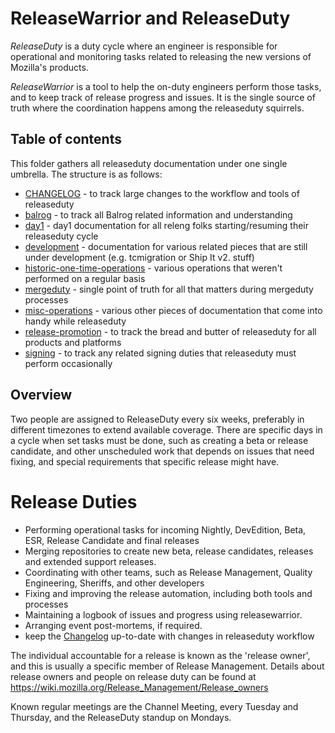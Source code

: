 
# ReleaseWarrior and ReleaseDuty

_ReleaseDuty_ is a duty cycle where an engineer is responsible for operational
and monitoring tasks related to releasing the new versions of Mozilla's products.

_ReleaseWarrior_ is a tool to help the on-duty engineers perform those tasks,
and to keep track of release progress and issues. It is the single source of truth
where the coordination happens among the releaseduty squirrels.

## Table of contents

This folder gathers all releaseduty documentation under one single umbrella. The structure is as follows:

- [CHANGELOG](https://github.com/mozilla-releng/releasewarrior-2.0/blob/master/docs/CHANGELOG.md) - to track large changes to the workflow and tools of releaseduty
- [balrog](https://github.com/mozilla-releng/releasewarrior-2.0/tree/master/docs/balrog) - to track all Balrog related information and understanding
- [day1](https://github.com/mozilla-releng/releasewarrior-2.0/tree/master/docs/day1) - day1 documentation for all releng folks starting/resuming their releaseduty cycle
- [development](https://github.com/mozilla-releng/releasewarrior-2.0/tree/master/docs/development) - documentation for various related pieces that are still under development (e.g. tcmigration or Ship It v2. stuff)
- [historic-one-time-operations](https://github.com/mozilla-releng/releasewarrior-2.0/tree/master/docs/historic-one-time-operations) - various operations that weren't performed on a regular basis
- [mergeduty](https://github.com/mozilla-releng/releasewarrior-2.0/tree/master/docs/mergeduty) - single point of truth for all that matters during mergeduty processes
- [misc-operations](https://github.com/mozilla-releng/releasewarrior-2.0/tree/master/docs/misc-operations) - various other pieces of documentation that come into handy while releaseduty
- [release-promotion](https://github.com/mozilla-releng/releasewarrior-2.0/tree/master/docs/release-promotion) - to track the bread and butter of releaseduty for all products and platforms
- [signing](https://github.com/mozilla-releng/releasewarrior-2.0/tree/master/docs/signing) - to track any related signing duties that releaseduty must perform occasionally

## Overview

Two people are assigned to ReleaseDuty every six weeks, preferably in different timezones to extend
available coverage.  There are specific days in a cycle when set tasks must be
done, such as creating a beta or release candidate, and other unscheduled work
that depends on issues that need fixing, and special requirements that specific
release might have.

# Release Duties

* Performing operational tasks for incoming Nightly, DevEdition, Beta, ESR, Release Candidate and final releases
* Merging repositories to create new beta, release candidates, releases and extended support releases.
* Coordinating with other teams, such as Release Management, Quality Engineering, Sheriffs, and other developers
* Fixing and improving the release automation, including both tools and processes
* Maintaining a logbook of issues and progress using releasewarrior.
* Arranging event post-mortems, if required.
* keep the [Changelog](https://github.com/mozilla-releng/releasewarrior-2.0/blob/master/docs/CHANGELOG.md) up-to-date with changes in releaseduty workflow

The individual accountable for a release is known as the 'release owner',
and this is usually a specific member of Release Management.
Details about release owners and people on release duty can be found at
<https://wiki.mozilla.org/Release_Management/Release_owners>

Known regular meetings are the Channel Meeting, every Tuesday and Thursday, and the ReleaseDuty standup on Mondays.
